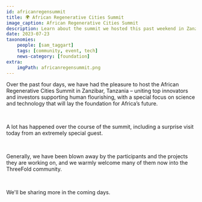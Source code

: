 ```yaml
---
id: africanregensummit
title: 🌍 African Regenerative Cities Summit
image_caption: African Regenerative Cities Summit
description: Learn about the summit we hosted this past weekend in Zanzibar to unite innovators and investors to support Africa's future.
date: 2023-07-23
taxonomies:
    people: [sam_taggart]
    tags: [community, event, tech]
    news-category: [foundation]
extra:
    imgPath: africanregensummit.png
---
```


Over the past four days, we have had the pleasure to host the African Regenerative Cities Summit in Zanzibar, Tanzania – uniting top innovators and investors supporting human flourishing, with a special focus on science and technology that will lay the foundation for Africa’s future.

<br/>

A lot has happened over the course of the summit, including a surprise visit today from an extremely special guest.

<br/>

Generally, we have been blown away by the participants and the projects they are working on, and we warmly welcome many of them now into the ThreeFold community.

<br/>

We'll be sharing more in the coming days.